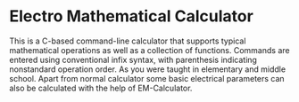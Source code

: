 # Electro Mathematical Calculator
This is a C-based command-line calculator that supports typical mathematical operations as well as a collection of functions. 
Commands are entered using conventional infix syntax, with parenthesis indicating nonstandard operation order. As you were taught in elementary and middle school.
Apart from normal calculator some basic electrical parameters can also be calculated with the help of EM-Calculator.